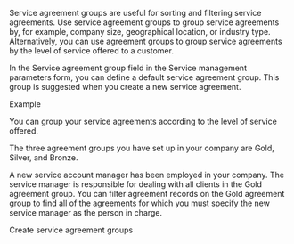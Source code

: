 Service agreement groups are useful for sorting and filtering service
agreements. Use service agreement groups to group service agreements by, for
example, company size, geographical location, or industry type. Alternatively,
you can use agreement groups to group service agreements by the level of service
offered to a customer.

In the Service agreement group field in the Service management parameters form,
you can define a default service agreement group. This group is suggested when
you create a new service agreement.

Example

You can group your service agreements according to the level of service offered.

The three agreement groups you have set up in your company are Gold, Silver, and
Bronze.

A new service account manager has been employed in your company. The service
manager is responsible for dealing with all clients in the Gold agreement group.
You can filter agreement records on the Gold agreement group to find all of the
agreements for which you must specify the new service manager as the person in
charge.

Create service agreement groups
